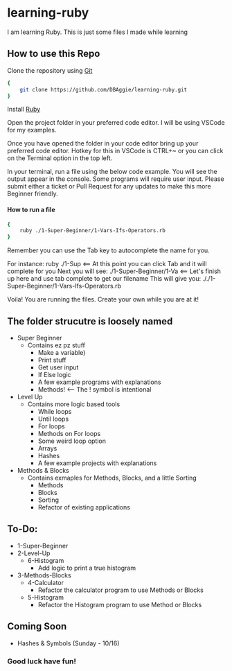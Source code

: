# learning-ruby
I am learning Ruby. This is just some files I made while learning

## How to use this Repo
Clone the repository using [Git](https://git-scm.com/downloads)

```bash
{
    git clone https://github.com/DBAggie/learning-ruby.git
}
```

Install [Ruby](https://www.ruby-lang.org/en/)

Open the project folder in your preferred code editor.
I will be using VSCode for my examples.

Once you have opened the folder in your code editor bring up your preferred code editor.
Hotkey for this in VSCode is CTRL+~ or you can click on the Terminal option in the top left.

In your terminal, run a file using the below code example. You will see the output appear in the console. Some programs will require user input. Please submit either a ticket or Pull Request for any updates to make this more Beginner friendly.

#### How to run a file
```bash
{
    ruby ./1-Super-Beginner/1-Vars-Ifs-Operators.rb
}
```
Remember you can use the Tab key to autocomplete the name for you.

For instance: ruby ./1-Sup <== At this point you can click Tab and it will complete for you
Next you will see: ./1-Super-Beginner/1-Va  <== Let's finish up here and use tab complete to get our filename
This will give you: ././1-Super-Beginner/1-Vars-Ifs-Operators.rb

Voila! You are running the files. Create your own while you are at it!


## The folder strucutre is loosely named
- Super Beginner
    - Contains ez pz stuff
        - Make a variable)
        - Print stuff
        - Get user input
        - If Else logic
        - A few example programs with explanations
        - Methods! <-- The ! symbol is intentional
- Level Up
    - Contains more logic based tools
        - While loops
        - Until loops
        - For loops
        - Methods on For loops
        - Some weird loop option
        - Arrays
        - Hashes
        - A few example projects with explanations
- Methods & Blocks
    - Contains exmaples for Methods, Blocks, and a little Sorting
        - Methods
        - Blocks
        - Sorting
        - Refactor of existing applications

## To-Do:
- 1-Super-Beginner
- 2-Level-Up
    - 6-Histogram
        - Add logic to print a true histogram
- 3-Methods-Blocks
    - 4-Calculator
        - Refactor the calculator program to use Methods or Blocks
    - 5-Histogram
        - Refactor the Histogram program to use Method or Blocks

## Coming Soon
- Hashes & Symbols (Sunday - 10/16)

### Good luck have fun!